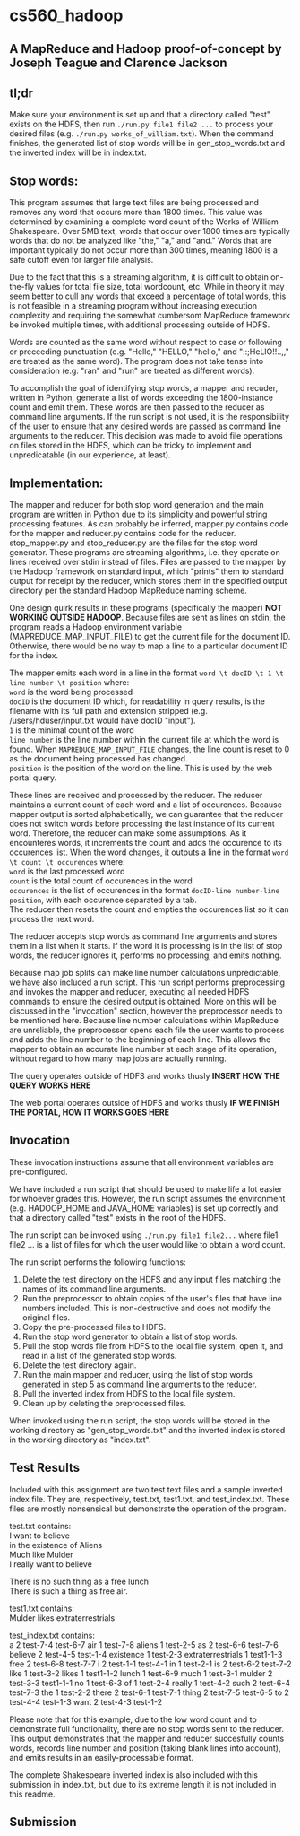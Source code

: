 # cs560_hadoop

## A MapReduce and Hadoop proof-of-concept by Joseph Teague and Clarence Jackson

## tl;dr
Make sure your environment is set up and that a directory called "test" exists on the HDFS, then run `./run.py file1 file2 ...` to process your desired files (e.g. `./run.py works_of_william.txt`). When the command finishes, the generated list of stop words will be in gen_stop_words.txt and the inverted index will be in index.txt.

## Stop words:
This program assumes that large text files are being processed and removes any word that occurs more than 1800 times. This value was determined by examining a complete word count of the Works of William Shakespeare. Over 5MB text, words that occur over 1800 times are typically words that do not be analyzed like "the," "a," and "and." Words that are important typically do not occur more than 300 times, meaning 1800 is a safe cutoff even for larger file analysis.

Due to the fact that this is a streaming algorithm, it is difficult to obtain on-the-fly values for total file size, total wordcount, etc. While in theory it may seem better to cull any words that exceed a percentage of total words, this is not feasible in a streaming program without increasing execution complexity and requiring the somewhat cumbersom MapReduce framework be invoked multiple times, with additional processing outside of HDFS.

Words are counted as the same word without respect to case or following or preceeding punctuation (e.g. "Hello," "HELLO," "hello," and "::;HeLlO!!..,," are treated as the same word). The program does not take tense into consideration (e.g. "ran" and "run" are treated as different words).

To accomplish the goal of identifying stop words, a mapper and recuder, written in Python, generate a list of words exceeding the 1800-instance count and emit them. These words are then passed to the reducer as command line arguments. If the run script is not used, it is the responsibility of the user to ensure that any desired words are passed as command line arguments to the reducer. This decision was made to avoid file operations on files stored in the HDFS, which can be tricky to implement and unpredicatable (in our experience, at least).

## Implementation:
The mapper and reducer for both stop word generation and the main program are written in Python due to its simplicity and powerful string processing features. As can probably be inferred, mapper.py contains code for the mapper and reducer.py contains code for the reducer. stop_mapper.py and stop_reducer.py are the files for the stop word generator. These programs are streaming algorithms, i.e. they operate on lines received over stdin instead of files. Files are passed to the mapper by the Hadoop framework on standard input, which "prints" them to standard output for receipt by the reducer, which stores them in the specified output directory per the standard Hadoop MapReduce naming scheme.

One design quirk results in these programs (specifically the mapper) **NOT WORKING OUTSIDE HADOOP**. Because files are sent as lines on stdin, the program reads a Hadoop environment variable (MAPREDUCE_MAP_INPUT_FILE) to get the current file for the document ID. Otherwise, there would be no way to map a line to a particular document ID for the index.

The mapper emits each word in a line in the format `word \t docID \t 1 \t line number \t position` where:  
`word` is the word being processed  
`docID` is the document ID which, for readability in query results, is the filename with its full path and extension stripped (e.g. /users/hduser/input.txt would have docID "input").  
`1` is the minimal count of the word  
`line number` is the line number within the current file at which the word is found. When `MAPREDUCE_MAP_INPUT_FILE` changes, the line count is reset to 0 as the document being processed has changed.  
`position` is the position of the word on the line. This is used by the web portal query.  

These lines are received and processed by the reducer. The reducer maintains a current count of each word and a list of occurences. Because mapper output is sorted alphabetically, we can guarantee that the reducer does not switch words before processing the last instance of its current word. Therefore, the reducer can make some assumptions. As it encounteres words, it increments the count and adds the occurence to its occurences list. When the word changes, it outputs a line in the format `word \t count \t occurences` where:  
`word` is the last processed word  
`count` is the total count of occurences in the word  
`occurences` is the list of occurences in the format `docID-line number-line position`, with each occurence separated by a tab.  
The reducer then resets the count and empties the occurences list so it can process the next word. 

The reducer accepts stop words as command line arguments and stores them in a list when it starts. If the word it is processing is in the list of stop words, the reducer ignores it, performs no processing, and emits nothing.

Because map job splits can make line number calculations unpredictable, we have also included a run script. This run script performs preprocessing and invokes the mapper and reducer, executing all needed HDFS commands to ensure the desired output is obtained. More on this will be discussed in the "invocation" section, however the preprocessor needs to be mentioned here. Because line number calculations within MapReduce are unreliable, the preprocessor opens each file the user wants to process and adds the line number to the beginning of each line. This allows the mapper to obtain an accurate line number at each stage of its operation, without regard to how many map jobs are actually running.

The query operates outside of HDFS and works thusly **INSERT HOW THE QUERY WORKS HERE**

The web portal operates outside of HDFS and works thusly **IF WE FINISH THE PORTAL, HOW IT WORKS GOES HERE**

## Invocation
These invocation instructions assume that all environment variables are pre-configured.

We have included a run script that should be used to make life a lot easier for whoever grades this. However, the run script assumes the environment (e.g. HADOOP_HOME and JAVA_HOME variables) is set up correctly and that a directory called "test" exists in the root of the HDFS.

The run script can be invoked using `./run.py file1 file2...` where file1 file2 ... is a list of files for which the user would like to obtain a word count.

The run script performs the following functions:  
1. Delete the test directory on the HDFS and any input files matching the names of its command line arguments.  
2. Run the preprocessor to obtain copies of the user's files that have line numbers included. This is non-destructive and does not modify the original files.  
3. Copy the pre-processed files to HDFS.  
4. Run the stop word generator to obtain a list of stop words.  
5. Pull the stop words file from HDFS to the local file system, open it, and read in a list of the generated stop words.  
6. Delete the test directory again.  
7. Run the main mapper and reducer, using the list of stop words generated in step 5 as command line arguments to the reducer.  
8. Pull the inverted index from HDFS to the local file system.  
9. Clean up by deleting the preprocessed files.  

When invoked using the run script, the stop words will be stored in the working directory as "gen_stop_words.txt" and the inverted index is stored in the working directory as "index.txt".

## Test Results
Included with this assignment are two test text files and a sample inverted index file. They are, respectively, test.txt, test1.txt, and test_index.txt. These files are mostly nonsensical but demonstrate the operation of the program.

test.txt contains:  
I want to believe  
in the existence of Aliens  
Much like Mulder  
I really want to believe  
  
There is no such thing as a free lunch  
There is such a thing as free air.  

test1.txt contains:  
Mulder likes extraterrestrials

test_index.txt contains:  
a	2 	test-7-4 	test-6-7 
air	1 	test-7-8 
aliens	1 	test-2-5 
as	2 	test-6-6 	test-7-6 
believe	2 	test-4-5 	test-1-4 
existence	1 	test-2-3 
extraterrestrials	1 	test1-1-3 
free	2 	test-6-8 	test-7-7 
i	2 	test-1-1 	test-4-1 
in	1 	test-2-1 
is	2 	test-6-2 	test-7-2 
like	1 	test-3-2 
likes	1 	test1-1-2 
lunch	1 	test-6-9 
much	1 	test-3-1 
mulder	2 	test-3-3 	test1-1-1 
no	1 	test-6-3 
of	1 	test-2-4 
really	1 	test-4-2 
such	2 	test-6-4 	test-7-3 
the	1 	test-2-2 
there	2 	test-6-1 	test-7-1 
thing	2 	test-7-5 	test-6-5 
to	2 	test-4-4 	test-1-3 
want	2 	test-4-3 	test-1-2 

Please note that for this example, due to the low word count and to demonstrate full functionality, there are no stop words sent to the reducer. This output demonstrates that the mapper and reducer succesfully counts words, records line number and position (taking blank lines into account), and emits results in an easily-processable format.

The complete Shakespeare inverted index is also included with this submission in index.txt, but due to its extreme length it is not included in this readme.

## Submission
